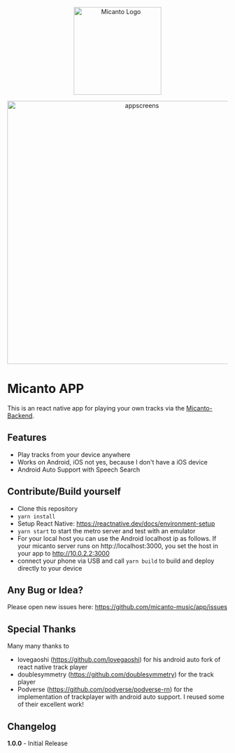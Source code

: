 <p align="center">
    <img src="https://avatars.githubusercontent.com/u/164861142?s=200&v=4"
    alt="Micanto Logo"
    height="200">
</p>

<p align="center">
    <img src="https://www.andrerinas.de/micantoapp.png"
    alt="appscreens"
    width="600" />
</p>

# Micanto APP
This is an react native app for playing your own tracks via the <a href="https://github.com/micanto-music/micanto">Micanto-Backend</a>.

## Features
- Play tracks from your device anywhere
- Works on Android, iOS not yes, because I don't have a iOS device
- Android Auto Support with Speech Search

## Contribute/Build yourself
- Clone this repository
- `yarn install`
- Setup React Native: https://reactnative.dev/docs/environment-setup
- `yarn start` to start the metro server and test with an emulator
- For your local host you can use the Android localhost ip as follows. If your micanto server runs on http://localhost:3000, you set the host in your app to http://10.0.2.2:3000
- connect your phone via USB and call `yarn build` to build and deploy directly to your device

## Any Bug or Idea?
Please open new issues here: https://github.com/micanto-music/app/issues

## Special Thanks
Many many thanks to 
- lovegaoshi (https://github.com/lovegaoshi) for his android auto fork of react native track player
- doublesymmetry (https://github.com/doublesymmetry) for the track player
- Podverse (https://github.com/podverse/podverse-rn) for the implementation of trackplayer with android auto support. I reused some of their excellent work!

## Changelog
**1.0.0** - Initial Release
